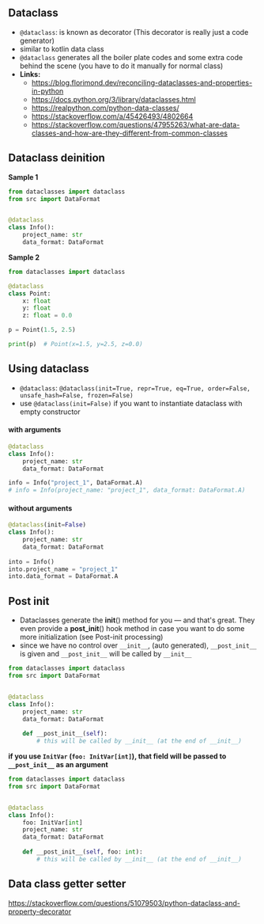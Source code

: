 ## Dataclass
* `@dataclass`: is known as decorator (This decorator is really just a code generator)
* similar to kotlin data class
* `@dataclass` generates all the boiler plate codes and some extra code behind the scene (you have to do it manually for normal class)
* **Links:**
    * https://blog.florimond.dev/reconciling-dataclasses-and-properties-in-python
    * https://docs.python.org/3/library/dataclasses.html
    * https://realpython.com/python-data-classes/
    * https://stackoverflow.com/a/45426493/4802664
    * https://stackoverflow.com/questions/47955263/what-are-data-classes-and-how-are-they-different-from-common-classes

## Dataclass deinition

**Sample 1**
```python
from dataclasses import dataclass
from src import DataFormat


@dataclass
class Info():
    project_name: str
    data_format: DataFormat
```

**Sample 2**
```python
from dataclasses import dataclass

@dataclass
class Point:
    x: float
    y: float
    z: float = 0.0

p = Point(1.5, 2.5)

print(p)  # Point(x=1.5, y=2.5, z=0.0)
```

## Using dataclass
* `@dataclass`: `@dataclass(init=True, repr=True, eq=True, order=False, unsafe_hash=False, frozen=False)`
* use `@dataclass(init=False)` if you want to instantiate dataclass with empty constructor

#### with arguments
```python
@dataclass
class Info():
    project_name: str
    data_format: DataFormat

info = Info("project_1", DataFormat.A)
# info = Info(project_name: "project_1", data_format: DataFormat.A)
```

#### without arguments
```python
@dataclass(init=False)
class Info():
    project_name: str
    data_format: DataFormat
    
into = Info()
into.project_name = "project_1"
into.data_format = DataFormat.A
```

## Post init
* Dataclasses generate the __init__() method for you — and that's great. They even provide a __post_init__() hook method in case you want to do some more initialization (see Post-init processing)
* since we have no control over `__init__`, (auto generated), `__post_init__` is given and `__post_init__` will be called by `__init__`
```python
from dataclasses import dataclass
from src import DataFormat


@dataclass
class Info():
    project_name: str
    data_format: DataFormat
    
    def __post_init__(self):
        # this will be called by __init__ (at the end of __init__)
```

**if you use `InitVar` (`foo: InitVar[int]`), that field will be passed to `__post_init__` as an argument**
```python
from dataclasses import dataclass
from src import DataFormat


@dataclass
class Info():
    foo: InitVar[int]
    project_name: str
    data_format: DataFormat
    
    def __post_init__(self, foo: int):
        # this will be called by __init__ (at the end of __init__)
```

## Data class getter setter
https://stackoverflow.com/questions/51079503/python-dataclass-and-property-decorator

